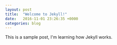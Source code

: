 ```yaml
---
layout: post
title:  "Welcome to Jekyll!"
date:   2016-11-01 23:26:35 +0000
categories: blog
---
```

This is a sample post, I'm learning how Jekyll works.
